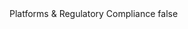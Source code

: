 <?xml version="1.0" encoding="UTF-8"?>
<CustomMetadata xmlns="http://soap.sforce.com/2006/04/metadata">
    <label>Platforms &amp; Regulatory Compliance</label>
    <protected>false</protected>
</CustomMetadata>

